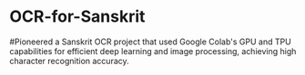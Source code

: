 # OCR-for-Sanskrit
#Pioneered a Sanskrit OCR project that used Google Colab's GPU and TPU capabilities for efficient deep learning and image processing, achieving high character recognition accuracy.
